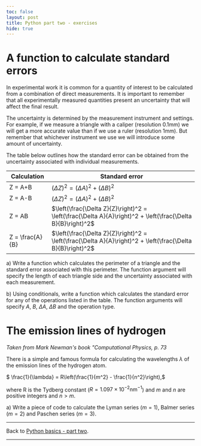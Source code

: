 ```yaml
---
toc: false
layout: post
title: Python part two - exercises
hide: true
---
```


# A function to calculate standard errors

In experimental work it is common for a quantity of interest to be calculated from a combination of direct measurements. It is important to remember that all experimentally measured quantities present an uncertainty that will affect the final result.

The uncertainty is determined by the measurement instrument and settings. For example, if we measure a triangle with a caliper (resolution 0.1mm) we will get a more accurate value than if we use a ruler (resolution 1mm). But remember that whichever instrument we use we will introduce some amount of uncertainty. 

The table below outlines how the standard error can be obtained from the uncertainty associated with individual measurements.

| Calculation | Standard error |
|------|-------|
| Z = A+B | $(\Delta Z)^2 = (\Delta A)^2 + (\Delta B)^2$|
| Z = A-B | $(\Delta Z)^2 = (\Delta A)^2 + (\Delta B)^2$|
| Z = AB | $\left(\frac{\Delta Z}{Z}\right)^2 = \left(\frac{\Delta A}{A}\right)^2 + \left(\frac{\Delta B}{B}\right)^2$|
| Z = \frac{A}{B} | $\left(\frac{\Delta Z}{Z}\right)^2 = \left(\frac{\Delta A}{A}\right)^2 + \left(\frac{\Delta B}{B}\right)^2$|

a) Write a function which calculates the perimeter of a triangle and the standard error associated with this perimeter. The function argument will specify the length of each triangle side and the uncertainty associated with each measurement.

b) Using conditionals, write a function which calculates the standard error for any of the operations listed in the table. The function arguments will specify $A$, $B$, $\Delta A$, $\Delta B$ and the operation type.

# The emission lines of hydrogen

*Taken from Mark Newman's book "Computational Physics, p. 73*

There is a simple and famous formula for calculating the wavelengths $\lambda$ of the emission lines of the hydrogen atom.

$ \frac{1}{\lambda} = R\left(\frac{1}{m^2} - \frac{1}{n^2}\right),$

where R is the Tydberg constant ($R = 1.097\times 10^{-2}\mathrm{nm}^{-1}$) and $m$ and $n$ are positive integers and $n>m$.

a) Write a piece of code to calculate the Lyman series ($m=1$), Balmer series ($m=2$) and Paschen series ($m=3$).

---


Back to [Python basics - part two](https://nu-cem.github.io/CompPhys/2021/08/02/Python_basics_two.html).

---
